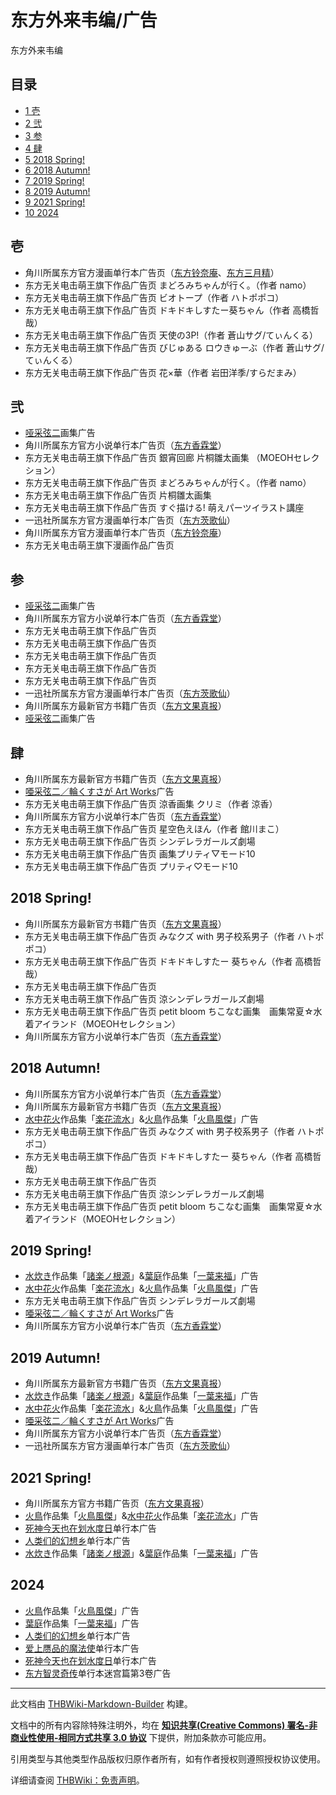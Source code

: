 # 东方外来韦编/广告

<!-- source html: G:\repos\THBWiki-Markdown-Builder\THBWikiMarkdown\Temp\main\f\f7\ns0%3A%E4%B8%9C%E6%96%B9%E5%A4%96%E6%9D%A5%E9%9F%A6%E7%BC%96%2F%E5%B9%BF%E5%91%8A.html -->

东方外来韦编


## 目录

- [1 壱](#壱)
- [2 弐](#弐)
- [3 参](#参)
- [4 肆](#肆)
- [5 2018 Spring!](#2018_Spring!)
- [6 2018 Autumn!](#2018_Autumn!)
- [7 2019 Spring!](#2019_Spring!)
- [8 2019 Autumn!](#2019_Autumn!)
- [9 2021 Spring!](#2021_Spring!)
- [10 2024](#2024)





## 壱
- 角川所属东方官方漫画单行本广告页（[东方铃奈庵](./东方铃奈庵.md)、[东方三月精](./东方三月精.md)）
- 东方无关电击萌王旗下作品广告页 まどろみちゃんが行く。（作者 namo）
- 东方无关电击萌王旗下作品广告页 ビオトープ（作者 ハトポポコ）
- 东方无关电击萌王旗下作品广告页 ドキドキしすたー葵ちゃん（作者 高橋哲哉）
- 东方无关电击萌王旗下作品广告页 天使の3P!（作者 蒼山サグ/てぃんくる）
- 东方无关电击萌王旗下作品广告页 びじゅある ロウきゅーぶ（作者 蒼山サグ/てぃんくる）
- 东方无关电击萌王旗下作品广告页 花×華（作者 岩田洋季/すらだまみ）


## 弐
- [哑采弦二](./哑采弦二.md)画集广告
- 角川所属东方官方小说单行本广告页（[东方香霖堂](./东方香霖堂.md)）
- 东方无关电击萌王旗下作品广告页 銀宵回廊 片桐雛太画集 （MOEOHセレクション）
- 东方无关电击萌王旗下作品广告页 まどろみちゃんが行く。（作者 namo）
- 东方无关电击萌王旗下作品广告页 片桐雛太画集
- 东方无关电击萌王旗下作品广告页 すぐ描ける! 萌えパーツイラスト講座
- 一迅社所属东方官方漫画单行本广告页（[东方茨歌仙](./东方茨歌仙.md)）
- 角川所属东方官方漫画单行本广告页（[东方铃奈庵](./东方铃奈庵.md)）
- 东方无关电击萌王旗下漫画作品广告页


## 参
- [哑采弦二](./哑采弦二.md)画集广告
- 角川所属东方官方小说单行本广告页（[东方香霖堂](./东方香霖堂.md)）
- 东方无关电击萌王旗下作品广告页
- 东方无关电击萌王旗下作品广告页
- 东方无关电击萌王旗下作品广告页
- 东方无关电击萌王旗下作品广告页
- 东方无关电击萌王旗下作品广告页
- 一迅社所属东方官方漫画单行本广告页（[东方茨歌仙](./东方茨歌仙.md)）
- 角川所属东方最新官方书籍广告页（[东方文果真报](./东方文果真报.md)）
- [哑采弦二](./哑采弦二.md)画集广告


## 肆
- 角川所属东方最新官方书籍广告页（[东方文果真报](./东方文果真报.md)）
- [唖采弦二／輪くすさが Art Works](./唖采弦二／輪くすさが_Art_Works.md)广告
- 东方无关电击萌王旗下作品广告页 涼香画集 クリミ（作者 涼香）
- 角川所属东方官方小说单行本广告页（[东方香霖堂](./东方香霖堂.md)）
- 东方无关电击萌王旗下作品广告页 星空色えほん（作者 館川まこ）
- 东方无关电击萌王旗下作品广告页 シンデレラガールズ劇場
- 东方无关电击萌王旗下作品广告页 画集プリティ▽モード10
- 东方无关电击萌王旗下作品广告页 プリティ♡モード10


## 2018 Spring!
- 角川所属东方最新官方书籍广告页（[东方文果真报](./东方文果真报.md)）
- 东方无关电击萌王旗下作品广告页 みなクズ with 男子校系男子（作者 ハトポポコ）
- 东方无关电击萌王旗下作品广告页 ドキドキしすたー 葵ちゃん（作者 高橋哲哉）
- 东方无关电击萌王旗下作品广告页
- 东方无关电击萌王旗下作品广告页 涼シンデレラガールズ劇場
- 东方无关电击萌王旗下作品广告页 petit bloom ちこなむ画集　画集常夏☆水着アイランド（MOEOHセレクション）
- 角川所属东方官方小说单行本广告页（[东方香霖堂](./东方香霖堂.md)）


## 2018 Autumn!
- 角川所属东方官方小说单行本广告页（[东方香霖堂](./东方香霖堂.md)）
- 角川所属东方最新官方书籍广告页（[东方文果真报](./东方文果真报.md)）
- [水中花火](./水中花火.md)作品集「[楽花流水](./楽花流水.md)」&amp;[火鳥](./火鳥.md)作品集「[火鳥風傑](./火鳥風傑.md)」广告
- 东方无关电击萌王旗下作品广告页 みなクズ with 男子校系男子（作者 ハトポポコ）
- 东方无关电击萌王旗下作品广告页 ドキドキしすたー 葵ちゃん（作者 高橋哲哉）
- 东方无关电击萌王旗下作品广告页
- 东方无关电击萌王旗下作品广告页 涼シンデレラガールズ劇場
- 东方无关电击萌王旗下作品广告页 petit bloom ちこなむ画集　画集常夏☆水着アイランド（MOEOHセレクション）


## 2019 Spring!
- [水炊き](./水炊き.md)作品集「[諸楽ノ根源](./諸楽ノ根源.md)」&amp;[葉庭](./葉庭.md)作品集「[一葉来福](./一葉来福.md)」广告
- [水中花火](./水中花火.md)作品集「[楽花流水](./楽花流水.md)」&amp;[火鳥](./火鳥.md)作品集「[火鳥風傑](./火鳥風傑.md)」广告
- 东方无关电击萌王旗下作品广告页 シンデレラガールズ劇場
- [唖采弦二／輪くすさが Art Works](./唖采弦二／輪くすさが_Art_Works.md)广告
- 角川所属东方官方小说单行本广告页（[东方香霖堂](./东方香霖堂.md)）


## 2019 Autumn!
- 角川所属东方最新官方书籍广告页（[东方文果真报](./东方文果真报.md)）
- [水炊き](./水炊き.md)作品集「[諸楽ノ根源](./諸楽ノ根源.md)」&amp;[葉庭](./葉庭.md)作品集「[一葉来福](./一葉来福.md)」广告
- [水中花火](./水中花火.md)作品集「[楽花流水](./楽花流水.md)」&amp;[火鳥](./火鳥.md)作品集「[火鳥風傑](./火鳥風傑.md)」广告
- [唖采弦二／輪くすさが Art Works](./唖采弦二／輪くすさが_Art_Works.md)广告
- 角川所属东方官方小说单行本广告页（[东方香霖堂](./东方香霖堂.md)）
- 一迅社所属东方官方漫画单行本广告页（[东方茨歌仙](./东方茨歌仙.md)）


## 2021 Spring!
- 角川所属东方官方书籍广告页（[东方文果真报](./东方文果真报.md)）
- [火鳥](./火鳥.md)作品集「[火鳥風傑](./火鳥風傑.md)」&amp;[水中花火](./水中花火.md)作品集「[楽花流水](./楽花流水.md)」广告
- [死神今天也在划水度日](./死神今天也在划水度日.md)单行本广告
- [人类们的幻想乡](./人类们的幻想乡.md)单行本广告
- [水炊き](./水炊き.md)作品集「[諸楽ノ根源](./諸楽ノ根源.md)」&amp;[葉庭](./葉庭.md)作品集「[一葉来福](./一葉来福.md)」广告


## 2024
- [火鳥](./火鳥.md)作品集「[火鳥風傑](./火鳥風傑.md)」广告
- [葉庭](./葉庭.md)作品集「[一葉来福](./一葉来福.md)」广告
- [人类们的幻想乡](./人类们的幻想乡.md)单行本广告
- [爱上赝品的魔法使](./爱上赝品的魔法使.md)单行本广告
- [死神今天也在划水度日](./死神今天也在划水度日.md)单行本广告
- [东方智灵奇传](./东方智灵奇传.md)单行本迷宫篇第3卷广告





---

此文档由 [THBWiki-Markdown-Builder](https://github.com/Delsin-Yu/THBWiki-Markdown-Builder) 构建。

文档中的所有内容除特殊注明外，均在 [**知识共享(Creative Commons) 署名-非商业性使用-相同方式共享 3.0 协议**](https://creativecommons.org/licenses/by-sa/3.0/deed.zh-hans) 下提供，附加条款亦可能应用。

引用类型与其他类型作品版权归原作者所有，如有作者授权则遵照授权协议使用。

详细请查阅 [THBWiki：免责声明](https://thbwiki.cc/THBWiki:%E5%85%8D%E8%B4%A3%E5%A3%B0%E6%98%8E)。

